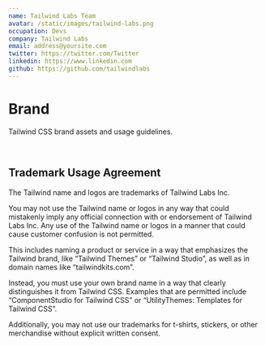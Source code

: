```yaml
---
name: Tailwind Labs Team
avatar: /static/images/tailwind-labs.png
occupation: Devs
company: Tailwind Labs
email: address@yoursite.com
twitter: https://twitter.com/Twitter
linkedin: https://www.linkedin.com
github: https://github.com/tailwindlabs
---
```


# Brand

Tailwind CSS brand assets and usage guidelines.

​

## Trademark Usage Agreement

The Tailwind name and logos are trademarks of Tailwind Labs Inc.

You may not use the Tailwind name or logos in any way that could mistakenly imply any official connection with or endorsement of Tailwind Labs Inc. Any use of the Tailwind name or logos in a manner that could cause customer confusion is not permitted.

This includes naming a product or service in a way that emphasizes the Tailwind brand, like “Tailwind Themes” or “Tailwind Studio”, as well as in domain names like “tailwindkits.com”.

Instead, you must use your own brand name in a way that clearly distinguishes it from Tailwind CSS. Examples that are permitted include “ComponentStudio for Tailwind CSS” or “UtilityThemes: Templates for Tailwind CSS”.

Additionally, you may not use our trademarks for t-shirts, stickers, or other merchandise without explicit written consent.
